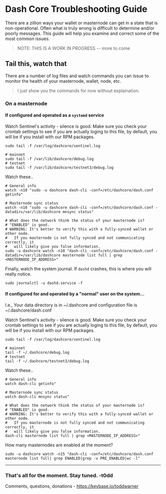 # Dash Core Troubleshooting Guide

There are a zillion ways your wallet or masternode can get in a state that is
non-operational. Often what is truly wrong is difficult to determine and/or
poorly messages. This guide will help you examine and correct some of the most
common issues.

> NOTE: THIS IS A WORK IN PROGRESS -- more to come


## Tail this, watch that

There are a number of log files and watch commands you can issue to monitor the health of your masternode, wallet, node, etc.

> I just show you the commands for now without explaination.

### On a masternode

#### If configured and operated as a `systemd` service

Watch Sentinel's activity - silence is good. Make sure you check your crontab
settings to see if you are actually loging to this file, by default, you will
be if you install with our RPM packages.
```
sudo tail -f /var/log/dashcore/sentinel.log
```

```
# mainnet
sudo tail -f /var/lib/dashcore/debug.log
# testnet
sudo tail -f /var/lib/dashcore/testnet3/debug.log
```

Watch these..
```
# General info
watch -n10 "sudo -u dashcore dash-cli -conf=/etc/dashcore/dash.conf getinfo"
```

```
# Masternode sync status
watch -n10 "sudo -u dashcore dash-cli -conf=/etc/dashcore/dash.conf -datadir=/var/lib/dashcore mnsync status"
```

```
# What does the network think the status of your masternode is?
# "ENABLED" is good.
# WARNING: It's better to verify this with a fully-synced wallet or other node.
#   If you masternode is not fully synced and not communicating correctly, it
#   will likely give you false information.
sudo -u dashcore watch -n10 "dash-cli -conf=/etc/dashcore/dash.conf -datadir=/var/lib/dashcore masternode list full | grep <MASTERNODE_IP_ADDRESS>"
```

Finally, watch the system journal. If `dashd` crashes, this is where you will really notice.

```
sudo journalctl -u dashd.service -f
```


#### If configured for and operated by a "normal" user on the system...

I.e., Your data directory is in ~/.dashcore and configuration file is
~/.dashcore/dash.conf

Watch Sentinel's activity - silence is good. Make sure you check your crontab
settings to see if you are actually loging to this file, by default, you will
be if you install with our RPM packages.
```
sudo tail -f /var/log/dashcore/sentinel.log
```

```
# mainnet
tail -f ~/.dashcore/debug.log
# testnet
tail -f ~/.dashcore/testnet3/debug.log
```

Watch these..
```
# General info
watch dash-cli getinfo"
```

```
# Masternode sync status
watch dash-cli mnsync status"
```

```
# What does the network think the status of your masternode is?
# "ENABLED" is good.
# WARNING: It's better to verify this with a fully-synced wallet or other node.
#   If you masternode is not fully synced and not communicating correctly, it
#   will likely give you false information.
dash-cli masternode list full | grep <MASTERNODE_IP_ADDRESS>"
```

How many masternodes are enabled at the moment?
```
sudo -u dashcore watch -n15 "dash-cli -conf=/etc/dashcore/dash.conf masternode list full| grep ENABLED|grep -v PRE_ENABLED|wc -l"
```

---

### That's all for the moment. Stay tuned. -t0dd

Comments, questions, donations - <https://keybase.io/toddwarner>
